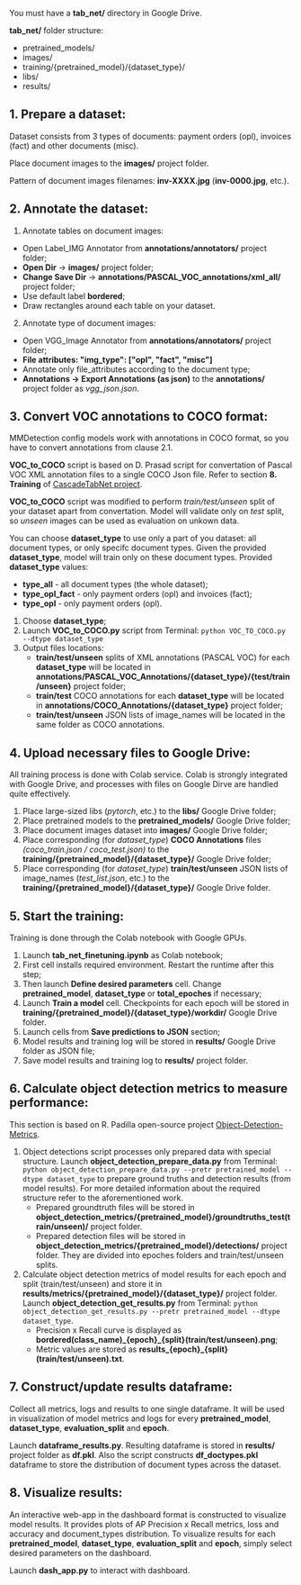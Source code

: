 You must have a **tab_net/** directory in Google Drive.

**tab_net/** folder structure:
- pretrained_models/
- images/
- training/{pretrained_model}/{dataset_type}/
- libs/
- results/

## 1. Prepare a dataset:
Dataset consists from 3 types of documents: payment orders (opl), invoices (fact) and other documents (misc).

Place document images to the **images/** project folder.

Pattern of document images filenames: **inv-XXXX.jpg** (**inv-0000.jpg**, etc.).

## 2. Annotate the dataset:
1. Annotate tables on document images:
- Open Label_IMG Annotator from **annotations/annotators/** project folder;
- **Open Dir** -> **images/** project folder;
- **Change Save Dir** -> **annotations/PASCAL_VOC_annotations/xml_all/** project folder;
- Use default label **bordered**;
- Draw rectangles around each table on your dataset.
2. Annotate type of document images:
- Open VGG_Image Annotator from **annotations/annotators/** project folder;
- **File attributes: "img_type": ["opl", "fact", "misc"]**
- Annotate only file_attributes according to the document type;
- **Annotations -> Export Annotations (as json)** to the **annotations/** project folder as *vgg_json.json*.

## 3. Convert VOC annotations to COCO format:
MMDetection config models work with annotations in COCO format, so you have to convert annotations from сlause 2.1.

**VOC_to_COCO** script is based on D. Prasad script for convertation of Pascal VOC XML annotation files to a single COCO Json file. Refer to section **8. Training** of [CascadeTabNet project](https://github.com/DevashishPrasad/CascadeTabNet).

**VOC_to_COCO** script was modified to perform *train/test/unseen* split of your dataset apart from convertation. Model will validate only on *test* split, so *unseen* images can be used as evaluation on unkown data.

You can choose **dataset_type** to use only a part of you dataset: all document types, or only specifc document types. Given the provided **dataset_type**, model will train only on these document types. Provided **dataset_type** values:
- **type_all** - all document types (the whole dataset);
- **type_opl_fact** - only payment orders (opl) and invoices (fact);
- **type_opl** - only payment orders (opl).
1. Choose **dataset_type**;
2. Launch **VOC_to_COCO.py** script from Terminal: `python VOC_TO_COCO.py --dtype dataset_type`
3. Output files locations:
    - **train/test/unseen** splits of XML annotations (PASCAL VOC) for each **dataset_type** will be located in **annotations/PASCAL_VOC_Annotations/{dataset_type}/{test/train/unseen}** project folder;
    - **train/test** COCO annotations for each **dataset_type** will be located in **annotations/COCO_Annotations/{dataset_type}** project folder;
    - **train/test/unseen** JSON lists of image_names will be located in the same folder as COCO annotations.

## 4. Upload necessary files to Google Drive:
All training process is done with Colab service. Colab is strongly integrated with Google Drive, and processes with files on Google Dirve are handled quite effectively.

1. Place large-sized libs (*pytorch*, etc.) to the **libs/** Google Drive folder;
1. Place pretrained models to the **pretrained_models/** Google Drive folder;
2. Place document images dataset into **images/** Google Drive folder;
3. Place corresponding (for *dataset_type*) **COCO Annotations** files *(coco_train.json / coco_test.json)* to the **training/{pretrained_model}/{dataset_type}/** Google Drive folder;
4. Place corresponding (for *dataset_type*) **train/test/unseen** JSON lists of image_names (*test_list.json*, etc.) to the **training/{pretrained_model}/{dataset_type}/** Google Drive folder.

## 5. Start the training:
Training is done through the Colab notebook with Google GPUs.
1. Launch **tab_net_finetuning.ipynb** as Colab notebook;
2. First cell installs required environment. Restart the runtime after this step;
3. Then launch **Define desired parameters** cell. Change **pretrained_model**, **dataset_type** or **total_epoches** if necessary;
4. Launch **Train a model** cell. Checkpoints for each epoch will be stored in **training/{pretrained_model}/{dataset_type}/workdir/** Google Drive folder.
5. Launch cells from **Save predictions to JSON** section;
6. Model results and training log will be stored in **results/** Google Drive folder as JSON file;
7. Save model results and training log to **results/** project folder.

## 6. Calculate object detection metrics to measure performance:
This section is based on R. Padilla open-source project [Object-Detection-Metrics](https://github.com/rafaelpadilla/Object-Detection-Metrics).

1. Object detections script processes only prepared data with special structure. Launch **object_detection_prepare_data.py** from Terminal: `python object_detection_prepare_data.py --pretr pretrained_model --dtype dataset_type` to prepare ground truths and detection results (from model results). For more detailed information about the required structure refer to the aforementioned work.
    - Prepared groundtruth files will be stored in **object_detection_metrics/{pretrained_model}/groundtruths_test(train/unseen)/** project folder.
    - Prepared detection files will be stored in **object_detection_metrics/{pretrained_model}/detections/** project folder. They are divided into epoches folders and train/test/unseen splits.
2. Calculate object detection metrics of model results for each epoch and split (train/test/unseen) and store it in **results/metrics/{pretrained_model}/{dataset_type}/** project folder. Launch **object_detection_get_results.py** from Terminal: `python object_detection_get_results.py --pretr pretrained_model --dtype dataset_type`.
    - Precision x Recall curve is displayed as **bordered(class_name)\_{epoch}_{split}(train/test/unseen).png**;
    - Metric values are stored as **results\_{epoch}_{split}(train/test/unseen).txt**.

## 7. Construct/update results dataframe:
Collect all metrics, logs and results to one single dataframe. It will be used in visualization of model metrics and logs for every **pretrained_model**, **dataset_type**, **evaluation_split** and **epoch**.

Launch **dataframe_results.py**. Resulting dataframe is stored in **results/** project folder as **df.pkl**. Also the script constructs **df_doctypes.pkl** dataframe to store the distribution of document types across the dataset.

## 8. Visualize results:
An interactive web-app in the dashboard format is constructed to visualize model results. It provides plots of AP Precision x Recall metrics, loss and accuracy and document_types distribution. To visualize results for each **pretrained_model**, **dataset_type**, **evaluation_split** and **epoch**, simply select desired parameters on the dashboard.

Launch **dash_app.py** to interact with dashboard.

